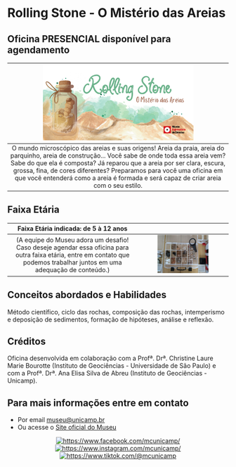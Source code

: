 # Rolling Stone - O Mistério das Areias

## Oficina PRESENCIAL disponível para agendamento

| <img src="rollingstone-banner.png" width="70%" height="70%"> |
|:-----:|
| O mundo microscópico das areias e suas origens! Areia da praia, areia do parquinho, areia de construção... Você sabe de onde toda essa areia vem? Sabe do que ela é composta? Já reparou que a areia por ser clara, escura, grossa, fina, de cores diferentes? Preparamos para você uma oficina em que você entenderá como a areia é formada e será capaz de criar areia com o seu estilo.|

## Faixa Etária

|Faixa Etária indicada: de 5 à 12 anos||
|:------:|:------:|
|(A equipe do Museu adora um desafio! Caso deseje agendar essa oficina para outra faixa etária, entre em contato que podemos trabalhar juntos em uma adequação de conteúdo.)|<img src="de237b4a-c1de-4b5f-a60f-48558d9d33de.jfif" width="60%" height="60%">|

## Conceitos abordados e Habilidades

Método científico, ciclo das rochas, composição das rochas, intemperismo e deposição de sedimentos, formação de hipóteses, análise e reflexão.

## Créditos

Oficina desenvolvida em colaboração com a Profª. Drª. Christine Laure Marie Bourotte (Instituto de Geociências - Universidade de São Paulo) e com a Profª. Drª. Ana Elisa Silva de Abreu (Instituto de Geociências - Unicamp).

## Para mais informações entre em contato

* Por email museu@unicamp.br
* Ou acesse o [Site oficial do Museu](https://www.mc.unicamp.br/visite)

<div align="center">
  <a href="https://www.facebook.com/mcunicamp/">
    <img src="../facebook-ícone.png" alt="https://www.facebook.com/mcunicamp/" width="5%" height="5%"> 
  <a href="https://www.instagram.com/mcunicamp/">
    <img src="../instagram-ícone.png" alt="https://www.instagram.com/mcunicamp/" width="5%" height="5%"> 
  <a href="https://www.tiktok.com/@mcunicamp">
    <img src="../tiktok-ícone.png" alt="https://www.tiktok.com/@mcunicamp" width="5%" height="5%">
